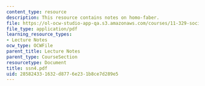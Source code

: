 ```yaml
---
content_type: resource
description: This resource contains notes on homo-faber.
file: https://ol-ocw-studio-app-qa.s3.amazonaws.com/courses/11-329-social-theory-and-the-city-fall-2005/285824331632d8776e231b8ce7d289e5_ssn4.pdf
file_type: application/pdf
learning_resource_types:
- Lecture Notes
ocw_type: OCWFile
parent_title: Lecture Notes
parent_type: CourseSection
resourcetype: Document
title: ssn4.pdf
uid: 28582433-1632-d877-6e23-1b8ce7d289e5
---
```

